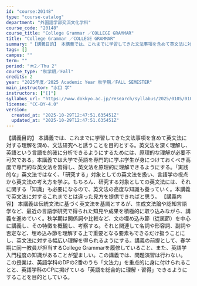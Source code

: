 ```yaml
---
id: "course:20148"
type: "course-catalog"
department: "外国語学部交流文化学科"
course_code: "20148"
course_title: "College Grammar ／COLLEGE GRAMMAR"
title: "College Grammar ／COLLEGE GRAMMAR"
summary: "【講義目的】 本講義では、これまでに学習してきた文法事項を含めて英文法に対する理解を深め、文法研究へと誘うことを目的とする。英文法を深く理解し、英語という言語を的確に分析できるようにするためには、原理的な理解が必要不可欠である。本講義では大…"
tags: []
campus: ""
term: ""
period: "木2／Thu 2"
course_type: "秋学期／Fall"
credits: 2
year: "2025年度／2025 Academic Year 秋学期／FALL SEMESTER"
main_instructor: "水口 学"
instructors: ["[]"]
syllabus_url: "https://www.dokkyo.ac.jp/research/syllabus/2025/0105/0105_20148_ja_JP.html"
license: "CC-BY-4.0"
version:
  created_at: "2025-10-29T12:47:51.635451Z"
  updated_at: "2025-10-29T12:47:51.635451Z"
---
```

【講義目的】 本講義では、これまでに学習してきた文法事項を含めて英文法に対する理解を深め、文法研究へと誘うことを目的とする。英文法を深く理解し、英語という言語を的確に分析できるようにするためには、原理的な理解が必要不可欠である。本講義では大学で英語を専門的に学ぶ学生が身につけておくべき高度で専門的な英文法を習得し、英文法を原理的に理解できるようにする。「実践的な」英文法ではなく、「研究する」対象としての英文法を扱い、言語学の視点から英文法の考え方を学ぶ。もちろん、研究する対象としての英文法には、それに関する「知識」も必要になるので、英文法の高度な知識も養っていく。本講義で英文法に対するこれまでとは違った見方を提供できればと思う。 【講義内容】 本講義は伝統文法に基づく英文法を基調とするが、生成文法論や認知言語学など、最近の言語学研究で得られた知見や成果を積極的に取り込みながら、講義を進めていく。秋学期は関係詞や比較など、文の埋め込み節（従属節）を中心に講義し、その特徴を概観し、考察する。それと関連して名詞や形容詞、副詞や否定など、埋め込み節を理解する上で重要となる要素もできるだけ扱うことにし、英文法に対する幅広い理解を得られるようにする。講義の前提として、春学期に同一教員が担当するCollege Grammarを履修していること、また、英語学入門程度の知識があることが望ましい。この講義では、問題演習は行わない。 この授業は、英語学科のDPの2番のうち「文法力」を重点的に身に付けられることと、英語学科のCPに掲げている「英語を総合的に理解・習得」できるようにすることを目的としている。
